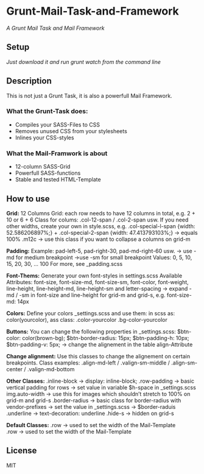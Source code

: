 Grunt-Mail-Task-and-Framework
=============================

_A Grunt Mail Task and Mail Framework_

## Setup

_Just download it and run grunt watch from the command line_ 

## Description
This is not just a Grunt Task, it is also a powerfull Mail Framework. 

### What the Grunt-Task does:
- Compiles your SASS-Files to CSS
- Removes unused CSS from your stylesheets
- Inlines your CSS-styles

### What the Mail-Framwork is about
- 12-column SASS-Grid
- Powerfull SASS-functions
- Stable and tested HTML-Template

## How to use

**Grid:**
12 Columns Grid:
each row needs to have 12 columns in total, e.g. 2 + 10 or 6 + 6 
Class for colums: .col-12-span / .col-2-span usw.
If you need other widths, create your own in style.scss, e.g. .col-special-l-span {width: 52.586206897%;} + .col-special-2-span {width: 47.413793103%;} -> equals 100%
.m12c -> use this class if you want to collapse a columns on grid-m

**Padding:**
Example: pad-left-5, pad-right-30, pad-md-right-60 usw.
-> use -md for medium breakpoint
->use -sm for small breakpoint
Values: 0, 5, 10, 15, 20, 30, … 100
For more, see _padding.scss

**Font-Thems:**
Generate your own font-styles in settings.scss
Available Attributes: font-size, font-size-md, font-size-sm, font-color, font-weight, line-height, line-height-md, line-height-sm and letter-spacing
-> expand -md / -sm in font-size and line-height for grid-m and grid-s, e.g. font-size-md: 14px

**Colors:**
Define your colors _settings.scss and use them:
in scss as: color(yourcolor),
ass class: 
.color-yourcolor 
.bg-color-yourcolor

**Buttons:**
You can change the following properties in _settings.scss:
$btn-color: color(brown-bg);
$btn-border-radius: 15px;
$btn-padding-h: 10px;
$btn-padding-v: 5px;
-> change the alignement in the table align-Attribute

**Change alignment:**
Use this classes to change the alignement on certain breakpoints.
Class examples: .align-md-left / .valign-sm-middle / .align-sm-center / .valign-md-bottom

**Other Classes:**
.inline-block -> display: inline-block;
.row-padding -> basic vertical padding for rows -> set value in variable $h-space in _settings.scss
img.auto-width -> use this for images which shouldn’t stretch to 100% on grid-m and grid-s
.border-radius -> basic class for border-radius with vendor-prefixes -> set the value in _settings.scss -> $border-raduis
.underline -> text-decoration: underline
.hide-s -> hidden on grid-s

**Default Classes:**
.row -> used to set the width of the Mail-Template<br>
.row -> used to set the width of the Mail-Template


## License
MIT
